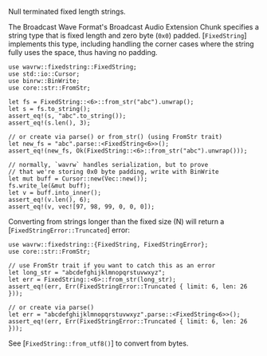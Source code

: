 Null terminated fixed length strings.

The Broadcast Wave Format's Broadcast Audio Extension Chunk specifies a string
type that is fixed length and zero byte (`0x0`) padded. [`FixedString`] implements this type, 
including handling the corner cases where the string fully uses the space, thus having
no padding.


```
use wavrw::fixedstring::FixedString; 
use std::io::Cursor; 
use binrw::BinWrite;
use core::str::FromStr; 

let fs = FixedString::<6>::from_str("abc").unwrap();
let s = fs.to_string();
assert_eq!(s, "abc".to_string());
assert_eq!(s.len(), 3);

// or create via parse() or from_str() (using FromStr trait)
let new_fs = "abc".parse::<FixedString<6>>(); 
assert_eq!(new_fs, Ok(FixedString::<6>::from_str("abc").unwrap()));

// normally, `wavrw` handles serialization, but to prove 
// that we're storing 0x0 byte padding, write with BinWrite
let mut buff = Cursor::new(Vec::new());
fs.write_le(&mut buff); 
let v = buff.into_inner();
assert_eq!(v.len(), 6); 
assert_eq!(v, vec![97, 98, 99, 0, 0, 0]); 
```


Converting from strings longer than the fixed size (N) will return a 
[`FixedStringError::Truncated`] error:
```
use wavrw::fixedstring::{FixedString, FixedStringError}; 
use core::str::FromStr; 

// use FromStr trait if you want to catch this as an error
let long_str = "abcdefghijklmnopqrstuvwxyz";
let err = FixedString::<6>::from_str(long_str);
assert_eq!(err, Err(FixedStringError::Truncated { limit: 6, len: 26 }));

// or create via parse() 
let err = "abcdefghijklmnopqrstuvwxyz".parse::<FixedString<6>>();
assert_eq!(err, Err(FixedStringError::Truncated { limit: 6, len: 26 }));

```

See [`FixedString::from_utf8()`] to convert from bytes. 


